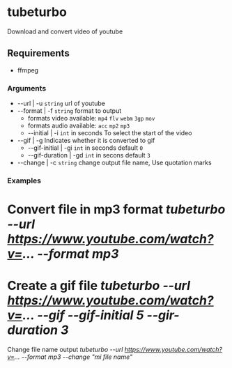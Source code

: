 # tubeturbo
Download and convert video of youtube

## Requirements
* ffmpeg

### Arguments

* --url | -u `string` url of youtube
* --format | -f `string` format to output
  * formats video available: `mp4` `flv` `webm` `3gp` `mov`
  * formats audio available: `acc` `mp2` `mp3`
  * --initial | -i `int` in seconds To select the start of the video
* --gif | -g Indicates whether it is converted to gif
  * --gif-initial | -gi `int` in seconds default `0`
  * --gif-duration | -gd `int` in secons default `3`
* --change | -c `string` change output file name, Use quotation marks

### Examples
Convert file in mp3 format
*tubeturbo --url https://www.youtube.com/watch?v=... --format mp3*
======

Create a gif file
*tubeturbo --url https://www.youtube.com/watch?v=... --gif --gif-initial 5 --gir-duration 3*
======

Change file name output
*tubeturbo --url https://www.youtube.com/watch?v=... --format mp3 --change "mi file name"*
